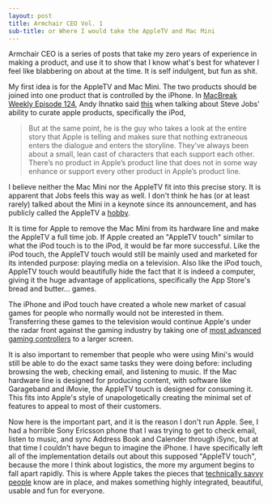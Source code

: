 ```yaml
---
layout: post
title: Armchair CEO Vol. 1
sub-title: or Where I would take the AppleTV and Mac Mini
---
```


Armchair CEO is a series of posts that take my zero years of experience in making a product, and use it to show that I know what's best for whatever I feel like blabbering on about at the time. It is self indulgent, but fun as shit.

My first idea is for the AppleTV and Mac Mini. The two products should be joined into one product that is controlled by the iPhone. In [MacBreak Weekly Episode 124](http://twit.tv/mbw124), Andy Ihnatko said [this](http://lonelysandwich.com/post/72699069/apple-is-a-story) when talking about Steve Jobs' ability to curate apple products, specifically the iPod,

> But at the same point, he is the guy who takes a look at the entire story that Apple is telling and makes sure that nothing extraneous enters the dialogue and enters the storyline.
> They’ve always been about a small, lean cast of characters that each support each other. There’s no product in Apple’s product line that does not in some way enhance or support every other product in Apple’s product line.

I believe neither the Mac Mini nor the AppleTV fit into this precise story. It is apparent that Jobs feels this way as well. I don't think he has (or at least rarely) talked about the Mini in a keynote since its announcement, and has publicly called the AppleTV a [hobby](http://www.appleinsider.com/articles/09/01/21/apple_tv_sales_rise_300_will_see_continued_investment.html).

It is time for Apple to remove the Mac Mini from its hardware line and make the AppleTV a full time job. If Apple created an "AppleTV touch" similar to what the iPod touch is to the iPod, it would be far more successful. Like the iPod touch, the AppleTV touch would still be mainly used and marketed for its intended purpose: playing media on a television. Also like the iPod touch, AppleTV touch would beautifully hide the fact that it is indeed a computer, giving it the huge advantage of applications, specifically the App Store's bread and butter... games.

The iPhone and iPod touch have created a whole new market of casual games for people who normally would not be interested in them. Transferring these games to the television would continue Apple's under the radar front against the gaming industry by taking one of [most advanced gaming controllers](http://www.apple.com/ipodtouch/gallery/ads/) to a larger screen.

It is also important to remember that people who were using Mini's would still be able to do the exact same tasks they were doing before: including browsing the web, checking email, and listening to music. If the Mac hardware line is designed for producing content, with software like Garageband and iMovie, the AppleTV touch is designed for consuming it. This fits into Apple's style of unapologetically creating the minimal set of features to appeal to most of their customers.     

Now here is the important part, and it is the reason I don't run Apple. See, I had a horrible Sony Ericsson phone that I was trying to get to check email, listen to music, and sync Address Book and Calender through iSync, but at that time I couldn't have begun to imagine the iPhone. I have specifically left all of the implementation details out about this supposed "AppleTV touch", because the more I think about logistics, the more my argument begins to fall apart rapidly. This is where Apple takes the pieces that [technically savvy people](http://hicksdesign.co.uk/tag/mediacenter/) know are in place, and makes something highly integrated, beautiful, usable and fun for everyone.
